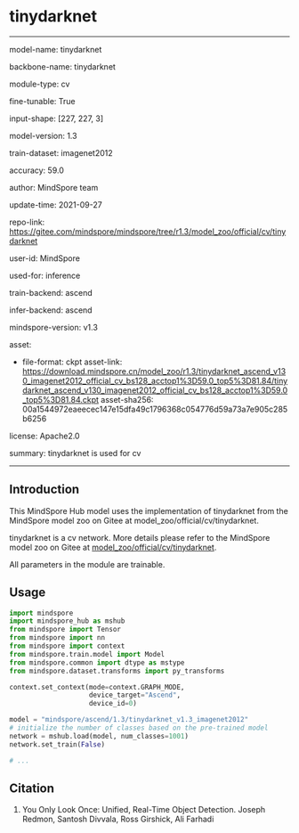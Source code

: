 # tinydarknet

---

model-name: tinydarknet

backbone-name: tinydarknet

module-type: cv

fine-tunable: True

input-shape: [227, 227, 3]

model-version: 1.3

train-dataset: imagenet2012

accuracy: 59.0

author: MindSpore team

update-time: 2021-09-27

repo-link: <https://gitee.com/mindspore/mindspore/tree/r1.3/model_zoo/official/cv/tinydarknet>

user-id: MindSpore

used-for: inference

train-backend: ascend

infer-backend: ascend

mindspore-version: v1.3

asset:

-
    file-format: ckpt
    asset-link: <https://download.mindspore.cn/model_zoo/r1.3/tinydarknet_ascend_v130_imagenet2012_official_cv_bs128_acctop1%3D59.0_top5%3D81.84/tinydarknet_ascend_v130_imagenet2012_official_cv_bs128_acctop1%3D59.0_top5%3D81.84.ckpt>
    asset-sha256: 00a1544972eaeecec147e15dfa49c1796368c054776d59a73a7e905c285b6256

license: Apache2.0

summary: tinydarknet is used for cv

---

## Introduction

This MindSpore Hub model uses the implementation of tinydarknet from the MindSpore model zoo on Gitee at model_zoo/official/cv/tinydarknet.

tinydarknet is a cv network. More details please refer to the MindSpore model zoo on Gitee at [model_zoo/official/cv/tinydarknet](https://gitee.com/mindspore/mindspore/blob/r1.3/model_zoo/official/cv/tinydarknet/README.md).

All parameters in the module are trainable.

## Usage

```python
import mindspore
import mindspore_hub as mshub
from mindspore import Tensor
from mindspore import nn
from mindspore import context
from mindspore.train.model import Model
from mindspore.common import dtype as mstype
from mindspore.dataset.transforms import py_transforms

context.set_context(mode=context.GRAPH_MODE,
                    device_target="Ascend",
                    device_id=0)

model = "mindspore/ascend/1.3/tinydarknet_v1.3_imagenet2012"
# initialize the number of classes based on the pre-trained model
network = mshub.load(model, num_classes=1001)
network.set_train(False)

# ...
```

## Citation

1. You Only Look Once: Unified, Real-Time Object Detection. Joseph Redmon, Santosh Divvala, Ross Girshick, Ali Farhadi
